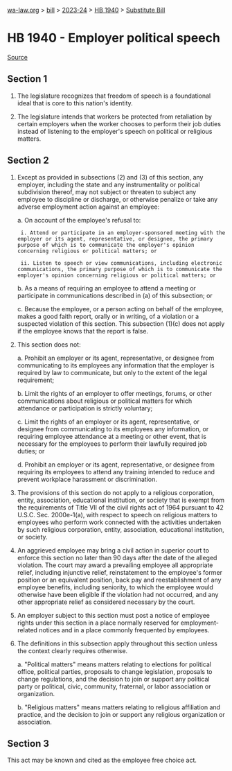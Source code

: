 [wa-law.org](/) > [bill](/bill/) > [2023-24](/bill/2023-24/) > [HB 1940](/bill/2023-24/hb/1940/) > [Substitute Bill](/bill/2023-24/hb/1940/S/)

# HB 1940 - Employer political speech

[Source](http://lawfilesext.leg.wa.gov/biennium/2023-24/Pdf/Bills/House%20Bills/1940-S.pdf)

## Section 1
1. The legislature recognizes that freedom of speech is a foundational ideal that is core to this nation's identity.

2. The legislature intends that workers be protected from retaliation by certain employers when the worker chooses to perform their job duties instead of listening to the employer's speech on political or religious matters.

## Section 2
1. Except as provided in subsections (2) and (3) of this section, any employer, including the state and any instrumentality or political subdivision thereof, may not subject or threaten to subject any employee to discipline or discharge, or otherwise penalize or take any adverse employment action against an employee:

    a. On account of the employee's refusal to:

        i. Attend or participate in an employer-sponsored meeting with the employer or its agent, representative, or designee, the primary purpose of which is to communicate the employer's opinion concerning religious or political matters; or

        ii. Listen to speech or view communications, including electronic communications, the primary purpose of which is to communicate the employer's opinion concerning religious or political matters; or

    b. As a means of requiring an employee to attend a meeting or participate in communications described in (a) of this subsection; or

    c. Because the employee, or a person acting on behalf of the employee, makes a good faith report, orally or in writing, of a violation or a suspected violation of this section. This subsection (1)(c) does not apply if the employee knows that the report is false.

2. This section does not:

    a. Prohibit an employer or its agent, representative, or designee from communicating to its employees any information that the employer is required by law to communicate, but only to the extent of the legal requirement;

    b. Limit the rights of an employer to offer meetings, forums, or other communications about religious or political matters for which attendance or participation is strictly voluntary;

    c. Limit the rights of an employer or its agent, representative, or designee from communicating to its employees any information, or requiring employee attendance at a meeting or other event, that is necessary for the employees to perform their lawfully required job duties; or

    d. Prohibit an employer or its agent, representative, or designee from requiring its employees to attend any training intended to reduce and prevent workplace harassment or discrimination.

3. The provisions of this section do not apply to a religious corporation, entity, association, educational institution, or society that is exempt from the requirements of Title VII of the civil rights act of 1964 pursuant to 42 U.S.C. Sec. 2000e-1(a), with respect to speech on religious matters to employees who perform work connected with the activities undertaken by such religious corporation, entity, association, educational institution, or society.

4. An aggrieved employee may bring a civil action in superior court to enforce this section no later than 90 days after the date of the alleged violation. The court may award a prevailing employee all appropriate relief, including injunctive relief, reinstatement to the employee's former position or an equivalent position, back pay and reestablishment of any employee benefits, including seniority, to which the employee would otherwise have been eligible if the violation had not occurred, and any other appropriate relief as considered necessary by the court.

5. An employer subject to this section must post a notice of employee rights under this section in a place normally reserved for employment-related notices and in a place commonly frequented by employees.

6. The definitions in this subsection apply throughout this section unless the context clearly requires otherwise.

    a. "Political matters" means matters relating to elections for political office, political parties, proposals to change legislation, proposals to change regulations, and the decision to join or support any political party or political, civic, community, fraternal, or labor association or organization.

    b. "Religious matters" means matters relating to religious affiliation and practice, and the decision to join or support any religious organization or association.

## Section 3
This act may be known and cited as the employee free choice act.
